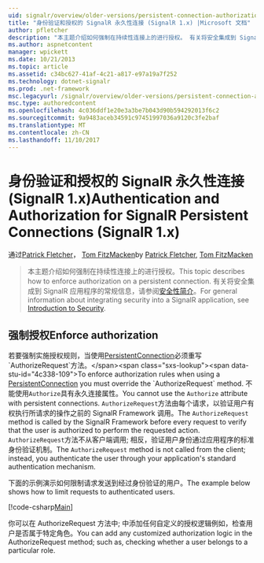 ```yaml
---
uid: signalr/overview/older-versions/persistent-connection-authorization
title: "身份验证和授权的 SignalR 永久性连接 (SignalR 1.x) |Microsoft 文档"
author: pfletcher
description: "本主题介绍如何强制在持续性连接上的进行授权。 有关将安全集成到 SignalR 应用程序的常规信息..."
ms.author: aspnetcontent
manager: wpickett
ms.date: 10/21/2013
ms.topic: article
ms.assetid: c34bc627-41af-4c21-a817-e97a19a7f252
ms.technology: dotnet-signalr
ms.prod: .net-framework
msc.legacyurl: /signalr/overview/older-versions/persistent-connection-authorization
msc.type: authoredcontent
ms.openlocfilehash: 4c036ddf1e20e3a3be7b043d90b594292013f6c2
ms.sourcegitcommit: 9a9483aceb34591c97451997036a9120c3fe2baf
ms.translationtype: MT
ms.contentlocale: zh-CN
ms.lasthandoff: 11/10/2017
---
```

<a name="authentication-and-authorization-for-signalr-persistent-connections-signalr-1x"></a><span data-ttu-id="4c338-104">身份验证和授权的 SignalR 永久性连接 (SignalR 1.x)</span><span class="sxs-lookup"><span data-stu-id="4c338-104">Authentication and Authorization for SignalR Persistent Connections (SignalR 1.x)</span></span>
====================
<span data-ttu-id="4c338-105">通过[Patrick Fletcher](https://github.com/pfletcher)， [Tom FitzMacken](https://github.com/tfitzmac)</span><span class="sxs-lookup"><span data-stu-id="4c338-105">by [Patrick Fletcher](https://github.com/pfletcher), [Tom FitzMacken](https://github.com/tfitzmac)</span></span>

> <span data-ttu-id="4c338-106">本主题介绍如何强制在持续性连接上的进行授权。</span><span class="sxs-lookup"><span data-stu-id="4c338-106">This topic describes how to enforce authorization on a persistent connection.</span></span> <span data-ttu-id="4c338-107">有关将安全集成到 SignalR 应用程序的常规信息，请参阅[安全性简介](index.md)。</span><span class="sxs-lookup"><span data-stu-id="4c338-107">For general information about integrating security into a SignalR application, see [Introduction to Security](index.md).</span></span>


## <a name="enforce-authorization"></a><span data-ttu-id="4c338-108">强制授权</span><span class="sxs-lookup"><span data-stu-id="4c338-108">Enforce authorization</span></span>

<span data-ttu-id="4c338-109">若要强制实施授权规则，当使用[PersistentConnection](https://msdn.microsoft.com/en-us/library/microsoft.aspnet.signalr.persistentconnection(v=vs.111).aspx)必须重写`AuthorizeRequest`方法。</span><span class="sxs-lookup"><span data-stu-id="4c338-109">To enforce authorization rules when using a [PersistentConnection](https://msdn.microsoft.com/en-us/library/microsoft.aspnet.signalr.persistentconnection(v=vs.111).aspx) you must override the `AuthorizeRequest` method.</span></span> <span data-ttu-id="4c338-110">不能使用`Authorize`具有永久连接属性。</span><span class="sxs-lookup"><span data-stu-id="4c338-110">You cannot use the `Authorize` attribute with persistent connections.</span></span> <span data-ttu-id="4c338-111">`AuthorizeRequest`方法由每个请求，以验证用户有权执行所请求的操作之前的 SignalR Framework 调用。</span><span class="sxs-lookup"><span data-stu-id="4c338-111">The `AuthorizeRequest` method is called by the SignalR Framework before every request to verify that the user is authorized to perform the requested action.</span></span> <span data-ttu-id="4c338-112">`AuthorizeRequest`方法不从客户端调用; 相反，验证用户身份通过应用程序的标准身份验证机制。</span><span class="sxs-lookup"><span data-stu-id="4c338-112">The `AuthorizeRequest` method is not called from the client; instead, you authenticate the user through your application's standard authentication mechanism.</span></span>

<span data-ttu-id="4c338-113">下面的示例演示如何限制请求发送到经过身份验证的用户。</span><span class="sxs-lookup"><span data-stu-id="4c338-113">The example below shows how to limit requests to authenticated users.</span></span>

[!code-csharp[Main](persistent-connection-authorization/samples/sample1.cs)]

<span data-ttu-id="4c338-114">你可以在 AuthorizeRequest 方法中; 中添加任何自定义的授权逻辑例如，检查用户是否属于特定角色。</span><span class="sxs-lookup"><span data-stu-id="4c338-114">You can add any customized authorization logic in the AuthorizeRequest method; such as, checking whether a user belongs to a particular role.</span></span>

